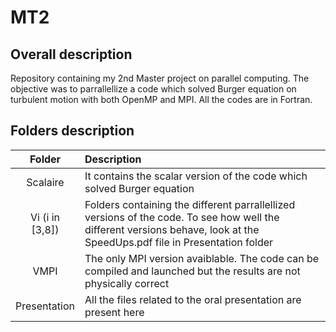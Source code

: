 # MT2

## Overall description

Repository containing my 2nd Master project on parallel computing. The objective was to parrallellize a code which solved Burger equation on turbulent motion with both OpenMP and MPI. All the codes are in Fortran.

## Folders description

Folder | Description
:---: | :---
Scalaire | It contains the scalar version of the code which solved Burger equation
Vi (i in [3,8]) | Folders containing the different parrallellized versions of the code. To see how well the different versions behave, look at the SpeedUps.pdf file in Presentation folder
VMPI | The only MPI version avaiblable. The code can be compiled and launched but the results are not physically correct
Presentation | All the files related to the oral presentation are present here

